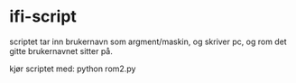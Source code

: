 ifi-script
==========

scriptet tar inn brukernavn som argment/maskin, og skriver pc, og rom det gitte brukernavnet sitter på. 


kjør scriptet med:
python rom2.py <brukernavn>

